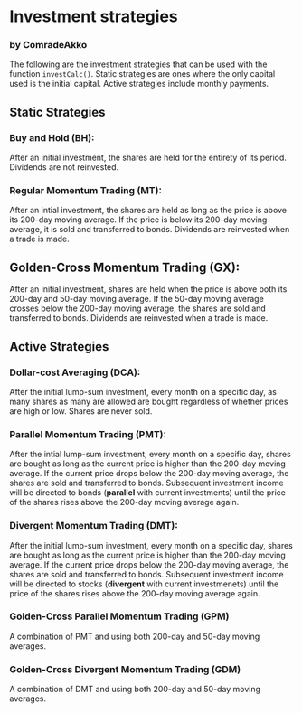 # Investment strategies
### by ComradeAkko

The following are the investment strategies that can be used with the function `investCalc()`. Static strategies are ones where the only capital used is the initial capital. Active strategies include monthly payments. 

## Static Strategies
### Buy and Hold (BH):
After an initial investment, the shares are held for the entirety of its period. Dividends are not reinvested.

### Regular Momentum Trading (MT):
After an intial investment, the shares are held as long as the price is above its 200-day moving average. If the price is below its 200-day moving average, it is sold and transferred to bonds. Dividends are reinvested when a trade is made.

## Golden-Cross Momentum Trading (GX):
After an initial investment, shares are held when the price is above both its 200-day and 50-day moving average. If the 50-day moving average crosses below the 200-day moving average, the shares are sold and transferred to bonds. Dividends are reinvested when a trade is made.

## Active Strategies
### Dollar-cost Averaging (DCA):
After the initial lump-sum investment, every month on a specific day, as many shares as many are allowed are bought regardless of whether prices are high or low. Shares are never sold.

### Parallel Momentum Trading (PMT):
After the intial lump-sum investment, every month on a specific day, shares are bought as long as the current price is higher than the 200-day moving average. If the current price drops below the 200-day moving average, the shares are sold and transferred to bonds. Subsequent investment income will be directed to bonds (**parallel** with current investments) until the price of the shares rises above the 200-day moving average again.

### Divergent Momentum Trading (DMT):
After the initial lump-sum investment, every month on a specific day, shares are bought as long as the current price is higher than the 200-day moving average. If the current price drops below the 200-day moving average, the shares are sold and transferred to bonds. Subsequent investment income will be directed to stocks (**divergent** with current investmenets) until the price of the shares rises above the 200-day moving average again.

### Golden-Cross Parallel Momentum Trading (GPM)
A combination of PMT and using both 200-day and 50-day moving averages.

### Golden-Cross Divergent Momentum Trading (GDM)
A combination of DMT and using both 200-day and 50-day moving averages.